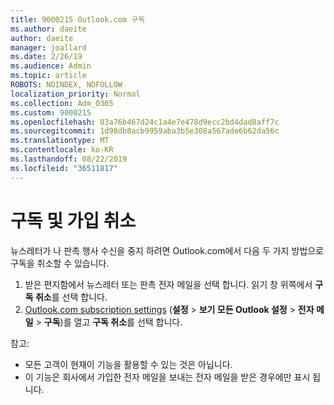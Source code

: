```yaml
---
title: 9000215 Outlook.com 구독
ms.author: daeite
author: daeite
manager: joallard
ms.date: 2/26/19
ms.audience: Admin
ms.topic: article
ROBOTS: NOINDEX, NOFOLLOW
localization_priority: Normal
ms.collection: Adm_O365
ms.custom: 9000215
ms.openlocfilehash: 03a76b467d24c1a4e7e478d9ecc2bd4dad8aff7c
ms.sourcegitcommit: 1d98db8acb9959aba3b5e308a567ade6b62da56c
ms.translationtype: MT
ms.contentlocale: ko-KR
ms.lasthandoff: 08/22/2019
ms.locfileid: "36511817"
---
```

# <a name="subscriptions-and-unsubscribing"></a>구독 및 가입 취소

뉴스레터가 나 판촉 행사 수신을 중지 하려면 Outlook.com에서 다음 두 가지 방법으로 구독을 취소할 수 있습니다.

1. 받은 편지함에서 뉴스레터 또는 판촉 전자 메일을 선택 합니다. 읽기 창 위쪽에서 **구독 취소**를 선택 합니다.
2. [Outlook.com subscription settings](https://outlook.live.com/mail/options/mail/brandsSubscriptions) (**설정** > **보기 모든 Outlook 설정** > **전자 메일** > **구독**)를 열고 **구독 취소**를 선택 합니다.

참고:

- 모든 고객이 현재이 기능을 활용할 수 있는 것은 아닙니다.
- 이 기능은 회사에서 가입한 전자 메일을 보내는 전자 메일을 받은 경우에만 표시 됩니다.